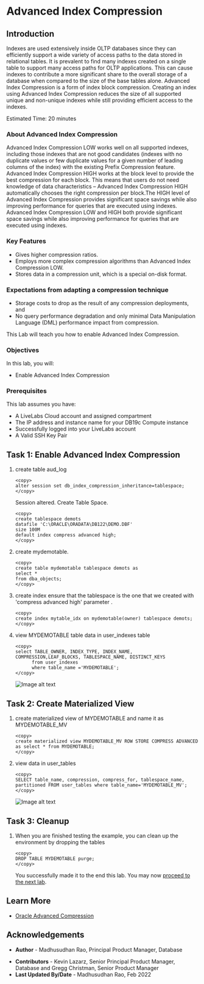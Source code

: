 # Advanced Index Compression 

## Introduction

Indexes are used extensively inside OLTP databases since they can efficiently support a wide variety of access paths to the data stored in relational tables. It is prevalent to find many indexes created on a single table to support many access paths for OLTP applications. This can cause indexes to contribute a more significant share to the overall storage of a database when compared to the size of the base tables alone. Advanced Index Compression is a form of index block compression. Creating an index using Advanced Index Compression reduces the size of all supported unique and non-unique indexes while still providing efficient access to the indexes. 

Estimated Time: 20 minutes

### About Advanced Index Compression

Advanced Index Compression LOW works well on all supported indexes, including those indexes that are not good candidates (indexes with no duplicate values or few duplicate values for a given number of leading columns of the index) with the existing Prefix Compression feature. Advanced Index Compression HIGH works at the block level to provide the best compression for each block. This means that users do not need knowledge of data characteristics – Advanced Index Compression HIGH automatically chooses the right compression per block.The HIGH level of Advanced Index Compression provides significant space savings while also improving performance for queries that are executed using indexes. Advanced Index Compression LOW and HIGH both provide significant space savings while also improving performance for queries that are executed using indexes.

### Key Features

* Gives higher compression ratios.
* Employs more complex compression algorithms than Advanced Index Compression LOW.
* Stores data in a compression unit, which is a special on-disk format.

### Expectations from adapting a compression technique 

*	Storage costs to drop as the result of any compression deployments, and 
*	No query performance degradation and only minimal Data Manipulation Language (DML) performance impact from compression.
 
This Lab will teach you how to enable Advanced Index Compression. 

### Objectives
 
In this lab, you will:
* Enable Advanced Index Compression 

### Prerequisites 
This lab assumes you have:

* A LiveLabs Cloud account and assigned compartment
* The IP address and instance name for your DB19c Compute instance
* Successfully logged into your LiveLabs account
* A Valid SSH Key Pair
  
## Task 1: Enable Advanced Index Compression

1. create table aud_log 

      ```
      <copy>
      alter session set db_index_compression_inheritance=tablespace;  
      </copy>
      ```  
      Session altered. Create Table Space.
      
      ```
      <copy> 
      create tablespace demots
      datafile 'C:\ORACLE\ORADATA\DB122\DEMO.DBF'
      size 100M
      default index compress advanced high;
      </copy>
      ```

2. create mydemotable.

      ```
      <copy>
      create table mydemotable tablespace demots as
      select *
      from dba_objects;
      </copy>
      ```

3. create index ensure that the tablespace is the one that we created with 'compress advanced high' parameter .

      ```
      <copy>
      create index mytable_idx on mydemotable(owner) tablespace demots;
      </copy>
      ```

4. view  MYDEMOTABLE table data in user_indexes table

      ```
      <copy>
      select TABLE_OWNER, INDEX_TYPE, INDEX_NAME, COMPRESSION,LEAF_BLOCKS, TABLESPACE_NAME, DISTINCT_KEYS
            from user_indexes
            where table_name ='MYDEMOTABLE'; 
      </copy>
      ```

      ![Image alt text](images/user-index.png "User Index")

## Task 2: Create Materialized View  

1. create materialized view of MYDEMOTABLE and name it as MYDEMOTABLE_MV

      ```
      <copy>
      create materialized view MYDEMOTABLE_MV ROW STORE COMPRESS ADVANCED as select * from MYDEMOTABLE; 
      </copy>
      ```

2. view data in user\_tables

      ```
      <copy>
      SELECT table_name, compression, compress_for, tablespace_name, partitioned FROM user_tables where table_name='MYDEMOTABLE_MV';
      </copy>
      ```

      ![Image alt text](images/materialized-view.png "materialized view")  

## Task 3: Cleanup

1. When you are finished testing the example, you can clean up the environment by dropping the tables
 
      ```
      <copy>
      DROP TABLE MYDEMOTABLE purge; 
      </copy>
      ```
      
      You successfully made it to the end this lab. You may now [proceed to the next lab](#next).    

## Learn More

* [Oracle Advanced Compression](https://www.oracle.com/technetwork/database/options/compression/advanced-compression-wp-12c-1896128.pdf) 
 
## Acknowledgements

- **Author** - Madhusudhan Rao, Principal Product Manager, Database
* **Contributors** - Kevin Lazarz, Senior Principal Product Manager, Database and Gregg Christman, Senior Product Manager
* **Last Updated By/Date** -  Madhusudhan Rao, Feb 2022 
